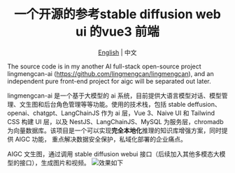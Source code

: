 <h1 align="center">一个开源的参考stable diffusion web ui 的vue3 前端</h1>
<p align="center"><a href="README.md">English</a> | 中文</p>

The source code is in my another AI full-stack open-source project lingmengcan-ai (https://github.com/lingmengcan/lingmengcan), and an independent pure front-end project for aigc will be separated out later.

lingmengcan-ai 是一个基于大模型的 ai 系统，目前提供大语言模型对话、模型管理、文生图和后台角色管理等等功能。使用的技术栈，包括 stable deffusion、openai、chatgpt、LangChainJS 作为 ai 层，Vue 3、Naive UI 和 Tailwind CSS 构建 UI 层，以及 NestJS、LangChainJS、MySQL 为服务层，chromadb 为向量数据库。该项目是一个可以实现**完全本地化**推理的知识库增强方案，同时提供 AIGC 功能， 重点解决数据安全保护，私域化部署的企业痛点。

AIGC 文生图，通过调用 stable diffusion webui 接口（后续加入其他多模态大模型的接口），生成图片和视频。
![效果如下](images/txt2img.png)
